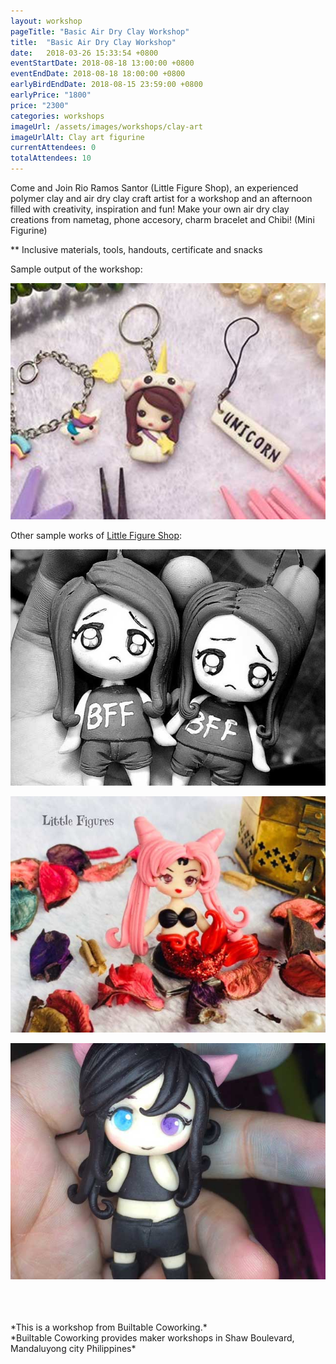 ```yaml
---
layout: workshop
pageTitle: "Basic Air Dry Clay Workshop"
title:  "Basic Air Dry Clay Workshop"
date:   2018-03-26 15:33:54 +0800
eventStartDate: 2018-08-18 13:00:00 +0800
eventEndDate: 2018-08-18 18:00:00 +0800
earlyBirdEndDate: 2018-08-15 23:59:00 +0800
earlyPrice: "1800"
price: "2300"
categories: workshops
imageUrl: /assets/images/workshops/clay-art
imageUrlAlt: Clay art figurine
currentAttendees: 0
totalAttendees: 10
---
```

Come and Join Rio Ramos Santor (Little Figure Shop), an experienced polymer clay and air dry clay craft artist for a workshop and an afternoon filled with creativity, inspiration and fun!
Make your own air dry clay creations from nametag, phone accesory, charm bracelet and Chibi! (Mini Figurine)

** Inclusive materials, tools, handouts, certificate and snacks

Sample output of the workshop:

![Clay art figurine](/assets/images/workshops/clay-art/sample-work.jpg "Clay art figurine")

Other sample works of [Little Figure Shop](https://facebookcompepot09.wordpress.com/):

![Clay art figurine](/assets/images/workshops/clay-art/sample-1.jpg "Clay art figurine")

![Clay art figurine](/assets/images/workshops/clay-art/sample-2.jpg "Clay art figurine")

![Clay art figurine](/assets/images/workshops/clay-art/sample-3.jpg "Clay art figurine")

<br>
<br>
<br>
*This is a  workshop from Builtable Coworking.*
<br>
*Builtable Coworking provides maker workshops in Shaw Boulevard, Mandaluyong city Philippines* 